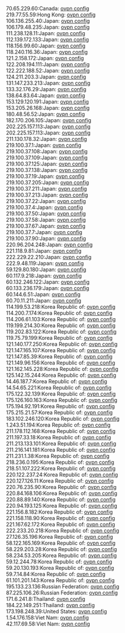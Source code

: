 70.65.229.60:Canada: [ovpn config](vpn/70_65_229_60.ovpn)  
219.77.55.59:Hong Kong: [ovpn config](vpn/219_77_55_59.ovpn)  
106.136.255.40:Japan: [ovpn config](vpn/106_136_255_40.ovpn)  
106.179.48.235:Japan: [ovpn config](vpn/106_179_48_235.ovpn)  
111.238.128.11:Japan: [ovpn config](vpn/111_238_128_11.ovpn)  
112.139.172.133:Japan: [ovpn config](vpn/112_139_172_133.ovpn)  
118.156.99.60:Japan: [ovpn config](vpn/118_156_99_60.ovpn)  
118.240.116.36:Japan: [ovpn config](vpn/118_240_116_36.ovpn)  
121.2.158.172:Japan: [ovpn config](vpn/121_2_158_172.ovpn)  
122.208.194.111:Japan: [ovpn config](vpn/122_208_194_111.ovpn)  
122.222.188.52:Japan: [ovpn config](vpn/122_222_188_52.ovpn)  
124.211.203.3:Japan: [ovpn config](vpn/124_211_203_3.ovpn)  
131.147.233.213:Japan: [ovpn config](vpn/131_147_233_213.ovpn)  
133.32.176.29:Japan: [ovpn config](vpn/133_32_176_29.ovpn)  
138.64.83.64:Japan: [ovpn config](vpn/138_64_83_64.ovpn)  
153.129.120.191:Japan: [ovpn config](vpn/153_129_120_191.ovpn)  
153.205.26.168:Japan: [ovpn config](vpn/153_205_26_168.ovpn)  
180.48.56.52:Japan: [ovpn config](vpn/180_48_56_52.ovpn)  
182.170.206.105:Japan: [ovpn config](vpn/182_170_206_105.ovpn)  
202.225.157.113:Japan: [ovpn config](vpn/202_225_157_113.ovpn)  
202.225.157.113:Japan: [ovpn config](vpn/202_225_157_113.ovpn)  
211.130.178.32:Japan: [ovpn config](vpn/211_130_178_32.ovpn)  
219.100.37.1:Japan: [ovpn config](vpn/219_100_37_1.ovpn)  
219.100.37.108:Japan: [ovpn config](vpn/219_100_37_108.ovpn)  
219.100.37.109:Japan: [ovpn config](vpn/219_100_37_109.ovpn)  
219.100.37.125:Japan: [ovpn config](vpn/219_100_37_125.ovpn)  
219.100.37.138:Japan: [ovpn config](vpn/219_100_37_138.ovpn)  
219.100.37.19:Japan: [ovpn config](vpn/219_100_37_19.ovpn)  
219.100.37.205:Japan: [ovpn config](vpn/219_100_37_205.ovpn)  
219.100.37.211:Japan: [ovpn config](vpn/219_100_37_211.ovpn)  
219.100.37.213:Japan: [ovpn config](vpn/219_100_37_213.ovpn)  
219.100.37.22:Japan: [ovpn config](vpn/219_100_37_22.ovpn)  
219.100.37.4:Japan: [ovpn config](vpn/219_100_37_4.ovpn)  
219.100.37.50:Japan: [ovpn config](vpn/219_100_37_50.ovpn)  
219.100.37.58:Japan: [ovpn config](vpn/219_100_37_58.ovpn)  
219.100.37.67:Japan: [ovpn config](vpn/219_100_37_67.ovpn)  
219.100.37.7:Japan: [ovpn config](vpn/219_100_37_7.ovpn)  
219.100.37.90:Japan: [ovpn config](vpn/219_100_37_90.ovpn)  
220.96.204.248:Japan: [ovpn config](vpn/220_96_204_248.ovpn)  
221.118.9.81:Japan: [ovpn config](vpn/221_118_9_81.ovpn)  
222.229.22.210:Japan: [ovpn config](vpn/222_229_22_210.ovpn)  
222.9.48.119:Japan: [ovpn config](vpn/222_9_48_119.ovpn)  
59.129.80.180:Japan: [ovpn config](vpn/59_129_80_180.ovpn)  
60.117.9.218:Japan: [ovpn config](vpn/60_117_9_218.ovpn)  
60.132.246.122:Japan: [ovpn config](vpn/60_132_246_122.ovpn)  
60.133.236.179:Japan: [ovpn config](vpn/60_133_236_179.ovpn)  
60.144.6.51:Japan: [ovpn config](vpn/60_144_6_51.ovpn)  
60.70.11.211:Japan: [ovpn config](vpn/60_70_11_211.ovpn)  
114.199.53.218:Korea Republic of: [ovpn config](vpn/114_199_53_218.ovpn)  
114.200.7.174:Korea Republic of: [ovpn config](vpn/114_200_7_174.ovpn)  
114.206.61.103:Korea Republic of: [ovpn config](vpn/114_206_61_103.ovpn)  
119.199.214.30:Korea Republic of: [ovpn config](vpn/119_199_214_30.ovpn)  
119.202.83.122:Korea Republic of: [ovpn config](vpn/119_202_83_122.ovpn)  
119.75.79.199:Korea Republic of: [ovpn config](vpn/119_75_79_199.ovpn)  
121.140.177.250:Korea Republic of: [ovpn config](vpn/121_140_177_250.ovpn)  
121.147.165.107:Korea Republic of: [ovpn config](vpn/121_147_165_107.ovpn)  
121.147.85.39:Korea Republic of: [ovpn config](vpn/121_147_85_39.ovpn)  
121.149.96.156:Korea Republic of: [ovpn config](vpn/121_149_96_156.ovpn)  
121.162.145.228:Korea Republic of: [ovpn config](vpn/121_162_145_228.ovpn)  
125.142.15.244:Korea Republic of: [ovpn config](vpn/125_142_15_244.ovpn)  
14.46.187.7:Korea Republic of: [ovpn config](vpn/14_46_187_7.ovpn)  
14.54.65.221:Korea Republic of: [ovpn config](vpn/14_54_65_221.ovpn)  
175.122.32.139:Korea Republic of: [ovpn config](vpn/175_122_32_139.ovpn)  
175.126.160.163:Korea Republic of: [ovpn config](vpn/175_126_160_163.ovpn)  
175.194.92.191:Korea Republic of: [ovpn config](vpn/175_194_92_191.ovpn)  
175.215.21.57:Korea Republic of: [ovpn config](vpn/175_215_21_57.ovpn)  
183.102.246.120:Korea Republic of: [ovpn config](vpn/183_102_246_120.ovpn)  
1.243.51.194:Korea Republic of: [ovpn config](vpn/1_243_51_194.ovpn)  
211.178.112.168:Korea Republic of: [ovpn config](vpn/211_178_112_168.ovpn)  
211.197.33.18:Korea Republic of: [ovpn config](vpn/211_197_33_18.ovpn)  
211.213.133.101:Korea Republic of: [ovpn config](vpn/211_213_133_101.ovpn)  
211.216.141.181:Korea Republic of: [ovpn config](vpn/211_216_141_181.ovpn)  
211.231.1.38:Korea Republic of: [ovpn config](vpn/211_231_1_38.ovpn)  
218.236.0.195:Korea Republic of: [ovpn config](vpn/218_236_0_195.ovpn)  
218.51.107.222:Korea Republic of: [ovpn config](vpn/218_51_107_222.ovpn)  
220.122.237.24:Korea Republic of: [ovpn config](vpn/220_122_237_24.ovpn)  
220.127.126.11:Korea Republic of: [ovpn config](vpn/220_127_126_11.ovpn)  
220.76.235.90:Korea Republic of: [ovpn config](vpn/220_76_235_90.ovpn)  
220.84.168.106:Korea Republic of: [ovpn config](vpn/220_84_168_106.ovpn)  
220.88.89.140:Korea Republic of: [ovpn config](vpn/220_88_89_140.ovpn)  
220.94.193.125:Korea Republic of: [ovpn config](vpn/220_94_193_125.ovpn)  
221.156.8.182:Korea Republic of: [ovpn config](vpn/221_156_8_182.ovpn)  
221.158.118.90:Korea Republic of: [ovpn config](vpn/221_158_118_90.ovpn)  
221.167.62.172:Korea Republic of: [ovpn config](vpn/221_167_62_172.ovpn)  
222.233.20.218:Korea Republic of: [ovpn config](vpn/222_233_20_218.ovpn)  
27.126.35.196:Korea Republic of: [ovpn config](vpn/27_126_35_196.ovpn)  
58.122.165.169:Korea Republic of: [ovpn config](vpn/58_122_165_169.ovpn)  
58.229.203.28:Korea Republic of: [ovpn config](vpn/58_229_203_28.ovpn)  
58.234.53.205:Korea Republic of: [ovpn config](vpn/58_234_53_205.ovpn)  
59.12.244.78:Korea Republic of: [ovpn config](vpn/59_12_244_78.ovpn)  
59.20.130.193:Korea Republic of: [ovpn config](vpn/59_20_130_193.ovpn)  
59.7.14.84:Korea Republic of: [ovpn config](vpn/59_7_14_84.ovpn)  
61.101.201.143:Korea Republic of: [ovpn config](vpn/61_101_201_143.ovpn)  
195.133.23.136:Russian Federation: [ovpn config](vpn/195_133_23_136.ovpn)  
87.225.106.26:Russian Federation: [ovpn config](vpn/87_225_106_26.ovpn)  
171.6.241.8:Thailand: [ovpn config](vpn/171_6_241_8.ovpn)  
184.22.149.251:Thailand: [ovpn config](vpn/184_22_149_251.ovpn)  
173.198.248.39:United States: [ovpn config](vpn/173_198_248_39.ovpn)  
1.54.176.158:Viet Nam: [ovpn config](vpn/1_54_176_158.ovpn)  
42.117.69.58:Viet Nam: [ovpn config](vpn/42_117_69_58.ovpn)  

